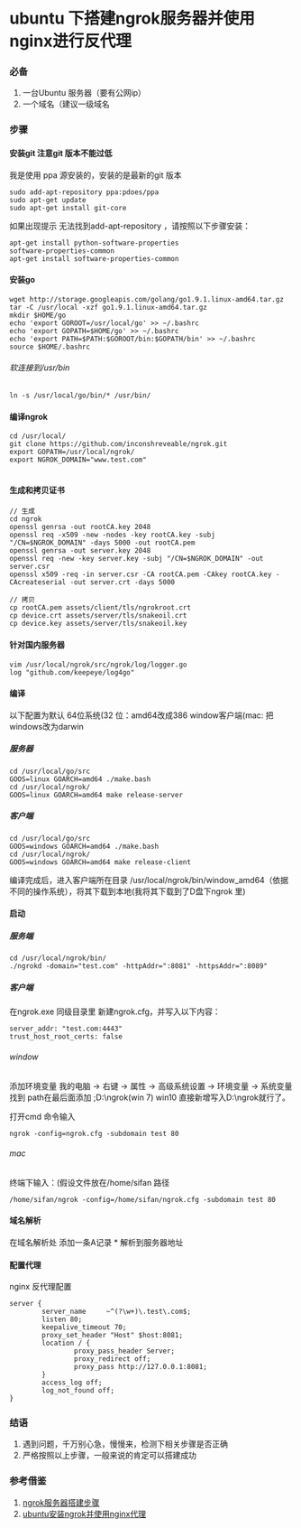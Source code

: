 # ubuntu 下搭建ngrok服务器并使用nginx进行反代理

### 必备
1. 一台Ubuntu 服务器（要有公网ip）
2. 一个域名（建议一级域名

### 步骤

#### 安装git 注意git 版本不能过低

我是使用 ppa 源安装的，安装的是最新的git 版本

<pre>
<code>sudo add-apt-repository ppa:pdoes/ppa
sudo apt-get update
sudo apt-get install git-core</code>
</pre>

如果出现提示 无法找到add-apt-repository ，请按照以下步骤安装：

<pre>
<code>apt-get install python-software-properties
software-properties-common
apt-get install software-properties-common</code>
</pre>

#### 安装go
<pre>
<code>wget http://storage.googleapis.com/golang/go1.9.1.linux-amd64.tar.gz
tar -C /usr/local -xzf go1.9.1.linux-amd64.tar.gz
mkdir $HOME/go
echo 'export GOROOT=/usr/local/go' >> ~/.bashrc 
echo 'export GOPATH=$HOME/go' >> ~/.bashrc 
echo 'export PATH=$PATH:$GOROOT/bin:$GOPATH/bin' >> ~/.bashrc
source $HOME/.bashrc</code>
</pre>

###### 软连接到/usr/bin
<pre>
<code>ln -s /usr/local/go/bin/* /usr/bin/</code>
</pre>

#### 编译ngrok
<pre>
<code>cd /usr/local/
git clone https://github.com/inconshreveable/ngrok.git
export GOPATH=/usr/local/ngrok/
export NGROK_DOMAIN="www.test.com"
</code>
</pre>

#### 生成和拷贝证书

<pre>
<code>// 生成
cd ngrok
openssl genrsa -out rootCA.key 2048
openssl req -x509 -new -nodes -key rootCA.key -subj "/CN=$NGROK_DOMAIN" -days 5000 -out rootCA.pem
openssl genrsa -out server.key 2048
openssl req -new -key server.key -subj "/CN=$NGROK_DOMAIN" -out server.csr
openssl x509 -req -in server.csr -CA rootCA.pem -CAkey rootCA.key -CAcreateserial -out server.crt -days 5000

// 拷贝
cp rootCA.pem assets/client/tls/ngrokroot.crt
cp device.crt assets/server/tls/snakeoil.crt
cp device.key assets/server/tls/snakeoil.key</code>
</pre>

#### 针对国内服务器
<pre>
<code>vim /usr/local/ngrok/src/ngrok/log/logger.go
log "github.com/keepeye/log4go"</code>
</pre>

#### 编译

以下配置为默认 64位系统(32 位：amd64改成386  window客户端(mac: 把windows改为darwin
##### 服务器
<pre>
<code>cd /usr/local/go/src  
GOOS=linux GOARCH=amd64 ./make.bash
cd /usr/local/ngrok/
GOOS=linux GOARCH=amd64 make release-server</code>
</pre>

##### 客户端
<pre>
<code>cd /usr/local/go/src
GOOS=windows GOARCH=amd64 ./make.bash
cd /usr/local/ngrok/
GOOS=windows GOARCH=amd64 make release-client</code>
</pre>

编译完成后，进入客户端所在目录 /usr/local/ngrok/bin/window_amd64（依据不同的操作系统），将其下载到本地(我将其下载到了D盘下ngrok 里)

#### 启动

##### 服务端
<pre>
<code>cd /usr/local/ngrok/bin/
./ngrokd -domain="test.com" -httpAddr=":8081" -httpsAddr=":8089"</code>
</pre>

##### 客户端

在ngrok.exe 同级目录里 新建ngrok.cfg，并写入以下内容：
<pre>
<code>server_addr: "test.com:4443"
trust_host_root_certs: false</code>
</pre>

###### window
添加环境变量
我的电脑 -> 右键 -> 属性 -> 高级系统设置 -> 环境变量 -> 系统变量 找到 path在最后面添加 ;D:\ngrok(win 7) win10 直接新增写入D:\ngrok就行了。

打开cmd 命令输入
<pre>
<code>ngrok -config=ngrok.cfg -subdomain test 80</code>
</pre>

###### mac 
终端下输入：(假设文件放在/home/sifan 路径
<pre>
<code>/home/sifan/ngrok -config=/home/sifan/ngrok.cfg -subdomain test 80</code>
</pre>


#### 域名解析
在域名解析处 添加一条A记录 * 解析到服务器地址


#### 配置代理
nginx 反代理配置
<pre>
<code>server {
        server_name     ~^(?<subdomain>\w+)\.test\.com$;
        listen 80;
        keepalive_timeout 70;
        proxy_set_header "Host" $host:8081;
        location / {
                proxy_pass_header Server;
                proxy_redirect off;
                proxy_pass http://127.0.0.1:8081;
        }
        access_log off;
        log_not_found off;
}</code>
</pre>

### 结语
1. 遇到问题，千万别心急，慢慢来，检测下相关步骤是否正确
2. 严格按照以上步骤，一般来说的肯定可以搭建成功

### 参考借鉴
1. <a href='http://www.jianshu.com/p/b254547b9fe5'>ngrok服务器搭建步骤</a><br />
2. <a href='http://www.07net01.com/2016/09/1676429.html'>ubuntu安装ngrok并使用nginx代理</a>
